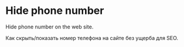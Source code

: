 # Hide phone number
Hide phone number on the web site.

Как скрыть/показать номер телефона на сайте без ущерба для SEO.
